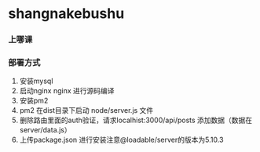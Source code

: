 # shangnakebushu

### 上哪课

### 部署方式 

1. 安装mysql 
2. 启动nginx   nginx 进行源码编译 
3. 安装pm2
4. pm2 在dist目录下启动 node/server.js 文件
5. 删除路由里面的auth验证，请求localhist:3000/api/posts 添加数据（数据在server/data.js）
6. 上传package.json 进行安装注意@loadable/server的版本为5.10.3











